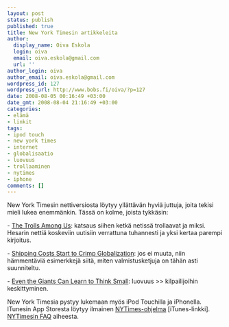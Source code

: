 ```yaml
---
layout: post
status: publish
published: true
title: New York Timesin artikkeleita
author:
  display_name: Oiva Eskola
  login: oiva
  email: oiva.eskola@gmail.com
  url: ''
author_login: oiva
author_email: oiva.eskola@gmail.com
wordpress_id: 127
wordpress_url: http://www.bobs.fi/oiva/?p=127
date: 2008-08-05 00:16:49 +03:00
date_gmt: 2008-08-04 21:16:49 +03:00
categories:
- elämä
- linkit
tags:
- ipod touch
- new york times
- internet
- globalisaatio
- luovuus
- trollaaminen
- nytimes
- iphone
comments: []
---
```

<p>New York Timesin nettiversiosta löytyy yllättävän hyviä juttuja, joita tekisi mieli lukea enemmänkin. Tässä on kolme, joista tykkäsin:</p>
<p>- <a title="NYTimes: The trolls among us" href="http://www.nytimes.com/2008/08/03/magazine/03trolls-t.html?scp=2&amp;sq=troll&amp;st=cse">The Trolls Among Us</a>: katsaus siihen ketkä netissä trollaavat ja miksi. Hesarin nettiä koskeviin uutisiin verrattuna tuhannesti ja yksi kertaa parempi kirjoitus.</p>
<p>- <a title="NYTimes: Shipping Costs Start to Crimp Globalization" href="http://www.nytimes.com/2008/08/03/business/worldbusiness/03global.html?_r=1&amp;scp=1&amp;sq=globalization&amp;st=cse&amp;oref=slogin">Shipping Costs Start to Crimp Globalization</a>: jos ei muuta, niin hämmentäviä esimerkkejä siitä, miten valmistusketjuja on tähän asti suunniteltu.</p>
<p>- <a title="NYTimes: Even the Giants Can Learn to Think Small" href="http://www.nytimes.com/2008/08/03/technology/03unbox.html?ex=1218427200&amp;en=e1754e0bbd09abd5&amp;ei=5070&amp;emc=eta1">Even the Giants Can Learn to Think Small</a>: luovuus >> kilpailijoihin keskittyminen.</p>
<p>New York Timesia pystyy lukemaan myös iPod Touchilla ja iPhonella. ITunesin App Storesta löytyy ilmainen <a title="iTunes App Store: NYTimes" href="http://phobos.apple.com/WebObjects/MZStore.woa/wa/viewSoftware?id=284862083&amp;mt=8">NYTimes-ohjelma</a> [iTunes-linkki]. <a title="About the NYTimes iPhone Application" href="http://www.nytimes.com/ref/membercenter/iphonefaq.html">NYTimesin FAQ</a> aiheesta.</p>
